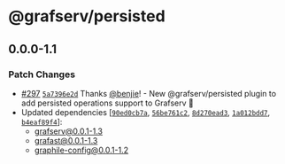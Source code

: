# @grafserv/persisted

## 0.0.0-1.1

### Patch Changes

- [#297](https://github.com/benjie/postgraphile-private/pull/297)
  [`5a7396e2d`](https://github.com/benjie/postgraphile-private/commit/5a7396e2d1675f49b1d54cf6e748f2bc35aefe8a)
  Thanks [@benjie](https://github.com/benjie)! - New @grafserv/persisted plugin
  to add persisted operations support to Grafserv 🎉
- Updated dependencies
  [[`90ed0cb7a`](https://github.com/benjie/postgraphile-private/commit/90ed0cb7a78479b85115cd1ce045ac253107b3eb),
  [`56be761c2`](https://github.com/benjie/postgraphile-private/commit/56be761c29343e28ba4980c62c955b5adaef25c0),
  [`8d270ead3`](https://github.com/benjie/postgraphile-private/commit/8d270ead3fa8331e28974aae052bd48ad537d1bf),
  [`1a012bdd7`](https://github.com/benjie/postgraphile-private/commit/1a012bdd7d3748ac9a4ca9b1f771876654988f25),
  [`b4eaf89f4`](https://github.com/benjie/postgraphile-private/commit/b4eaf89f401ca207de08770361d07903f6bb9cb0)]:
  - grafserv@0.0.1-1.3
  - grafast@0.0.1-1.3
  - graphile-config@0.0.1-1.2
